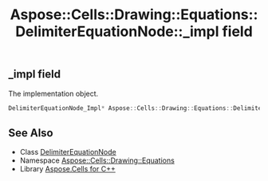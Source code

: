 ﻿---
title: Aspose::Cells::Drawing::Equations::DelimiterEquationNode::_impl field
linktitle: _impl
second_title: Aspose.Cells for C++ API Reference
description: 'Aspose::Cells::Drawing::Equations::DelimiterEquationNode::_impl field. The implementation object in C++.'
type: docs
weight: 1700
url: /cpp/aspose.cells.drawing.equations/delimiterequationnode/_impl/
---
## _impl field


The implementation object.

```cpp
DelimiterEquationNode_Impl* Aspose::Cells::Drawing::Equations::DelimiterEquationNode::_impl
```

## See Also

* Class [DelimiterEquationNode](../)
* Namespace [Aspose::Cells::Drawing::Equations](../../)
* Library [Aspose.Cells for C++](../../../)
